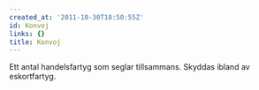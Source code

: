 ```yaml
---
created_at: '2011-10-30T18:50:55Z'
id: Konvoj
links: {}
title: Konvoj
---
```


Ett antal handelsfartyg som seglar tillsammans. Skyddas ibland av eskortfartyg.